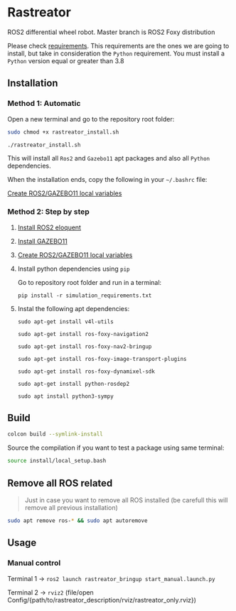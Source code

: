 # Rastreator
ROS2 differential wheel robot. Master branch is ROS2 Foxy distribution

Please check [requirements](https://github.com/iggyrrieta/rastreator/blob/master/doc/installation/ROS2%20Foxy%20requirements.md). This requirements are the ones we are going to install, but take in consideration the `Python` requirement. You must install a `Python` version equal or greater than 3.8

## Installation



### Method 1: Automatic

Open a new terminal and go to the repository root folder:

```bash
sudo chmod +x rastreator_install.sh
```

```bash
./rastreator_install.sh
```

This will install all `Ros2` and `Gazebo11` apt packages and also all `Python` dependencies.

When the installation ends, copy the following in your `~/.bashrc` file:


[Create ROS2/GAZEBO11 local variables](https://github.com/iggyrrieta/rastreator/blob/master/doc/installation/Local%20variables%20for%20ROS2%20and%20Gazebo.md)



### Method 2: Step by step

1. [Install ROS2 eloquent](https://github.com/iggyrrieta/rastreator/blob/master/doc/installation/ROS2%20Foxy%20installation.md)

2. [Install GAZEBO11](https://github.com/iggyrrieta/rastreator/blob/master/doc/installation/Gazebo%20installation.md)

3. [Create ROS2/GAZEBO11 local variables](https://github.com/iggyrrieta/rastreator/blob/master/doc/installation/Local%20variables%20for%20ROS2%20and%20Gazebo.md)

4. Install python dependencies using `pip`

   Go to repository root folder and run in a terminal:

   `pip install -r simulation_requirements.txt`
   
5. Instal the following apt dependencies:

   `sudo apt-get install v4l-utils`
   
   `sudo apt-get install ros-foxy-navigation2`
   
   `sudo apt-get install ros-foxy-nav2-bringup`
   
   `sudo apt-get install ros-foxy-image-transport-plugins`
   
   `sudo apt-get install ros-foxy-dynamixel-sdk`

   `sudo apt-get install python-rosdep2`

   `sudo apt install python3-sympy`



## Build

```bash
colcon build --symlink-install
```

Source the compilation if you want to test a package using same terminal:

```bash
source install/local_setup.bash
```



## Remove all ROS related

> Just in case you want to remove all ROS installed (be carefull this will remove all previous installation)

```bash
sudo apt remove ros-* && sudo apt autoremove
```



## Usage



### Manual control

Terminal 1 -> `ros2 launch rastreator_bringup start_manual.launch.py`

Terminal 2 -> `rviz2` (file/open Config/{path/to/rastreator_description/rviz/rastreator_only.rviz})
